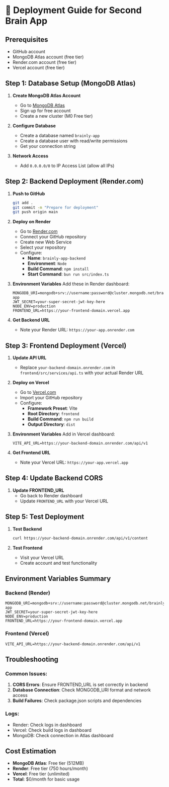 # 🚀 Deployment Guide for Second Brain App

## Prerequisites
- GitHub account
- MongoDB Atlas account (free tier)
- Render.com account (free tier)
- Vercel account (free tier)

## Step 1: Database Setup (MongoDB Atlas)

1. **Create MongoDB Atlas Account**
   - Go to [MongoDB Atlas](https://www.mongodb.com/atlas)
   - Sign up for free account
   - Create a new cluster (M0 Free tier)

2. **Configure Database**
   - Create a database named `brainly-app`
   - Create a database user with read/write permissions
   - Get your connection string

3. **Network Access**
   - Add `0.0.0.0/0` to IP Access List (allow all IPs)

## Step 2: Backend Deployment (Render.com)

1. **Push to GitHub**
   ```bash
   git add .
   git commit -m "Prepare for deployment"
   git push origin main
   ```

2. **Deploy on Render**
   - Go to [Render.com](https://render.com)
   - Connect your GitHub repository
   - Create new Web Service
   - Select your repository
   - Configure:
     - **Name**: `brainly-app-backend`
     - **Environment**: `Node`
     - **Build Command**: `npm install`
     - **Start Command**: `bun run src/index.ts`

3. **Environment Variables**
   Add these in Render dashboard:
   ```
   MONGODB_URI=mongodb+srv://username:password@cluster.mongodb.net/brainly-app
   JWT_SECRET=your-super-secret-jwt-key-here
   NODE_ENV=production
   FRONTEND_URL=https://your-frontend-domain.vercel.app
   ```

4. **Get Backend URL**
   - Note your Render URL: `https://your-app.onrender.com`

## Step 3: Frontend Deployment (Vercel)

1. **Update API URL**
   - Replace `your-backend-domain.onrender.com` in `frontend/src/services/api.ts` with your actual Render URL

2. **Deploy on Vercel**
   - Go to [Vercel.com](https://vercel.com)
   - Import your GitHub repository
   - Configure:
     - **Framework Preset**: Vite
     - **Root Directory**: `frontend`
     - **Build Command**: `npm run build`
     - **Output Directory**: `dist`

3. **Environment Variables**
   Add in Vercel dashboard:
   ```
   VITE_API_URL=https://your-backend-domain.onrender.com/api/v1
   ```

4. **Get Frontend URL**
   - Note your Vercel URL: `https://your-app.vercel.app`

## Step 4: Update Backend CORS

1. **Update FRONTEND_URL**
   - Go back to Render dashboard
   - Update `FRONTEND_URL` with your Vercel URL

## Step 5: Test Deployment

1. **Test Backend**
   ```bash
   curl https://your-backend-domain.onrender.com/api/v1/content
   ```

2. **Test Frontend**
   - Visit your Vercel URL
   - Create account and test functionality

## Environment Variables Summary

### Backend (Render)
```
MONGODB_URI=mongodb+srv://username:password@cluster.mongodb.net/brainly-app
JWT_SECRET=your-super-secret-jwt-key-here
NODE_ENV=production
FRONTEND_URL=https://your-frontend-domain.vercel.app
```

### Frontend (Vercel)
```
VITE_API_URL=https://your-backend-domain.onrender.com/api/v1
```

## Troubleshooting

### Common Issues:
1. **CORS Errors**: Ensure FRONTEND_URL is set correctly in backend
2. **Database Connection**: Check MONGODB_URI format and network access
3. **Build Failures**: Check package.json scripts and dependencies

### Logs:
- Render: Check logs in dashboard
- Vercel: Check build logs in dashboard
- MongoDB: Check connection in Atlas dashboard

## Cost Estimation
- **MongoDB Atlas**: Free tier (512MB)
- **Render**: Free tier (750 hours/month)
- **Vercel**: Free tier (unlimited)
- **Total**: $0/month for basic usage 